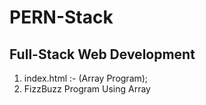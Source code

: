 # PERN-Stack
## Full-Stack Web Development 
1) index.html :- (Array Program); 
2) FizzBuzz Program Using Array

